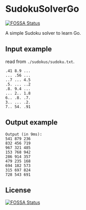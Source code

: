 # SudokuSolverGo
[![FOSSA Status](https://app.fossa.com/api/projects/git%2Bgithub.com%2Fklyse%2FSudokuSolverGo.svg?type=shield)](https://app.fossa.com/projects/git%2Bgithub.com%2Fklyse%2FSudokuSolverGo?ref=badge_shield)


A simple Sudoku solver to learn Go.

## Input example
read from ``./sudokus/sudoku.txt``.
```
.41 8.9 ...
... .56 ...
..7 ... 4.5
.5. ... ..2
.8. 9.4 ...
... 2.. 1.8
6.. .8. .7.
3.. ... .2.
7.. 54. .91
```

## Output example
```
Output (in 9ms):
541 879 236
832 456 719
967 321 485
153 768 942
286 914 357
479 235 168
694 182 573
315 697 824
728 543 691
```

## License
[![FOSSA Status](https://app.fossa.com/api/projects/git%2Bgithub.com%2Fklyse%2FSudokuSolverGo.svg?type=large)](https://app.fossa.com/projects/git%2Bgithub.com%2Fklyse%2FSudokuSolverGo?ref=badge_large)